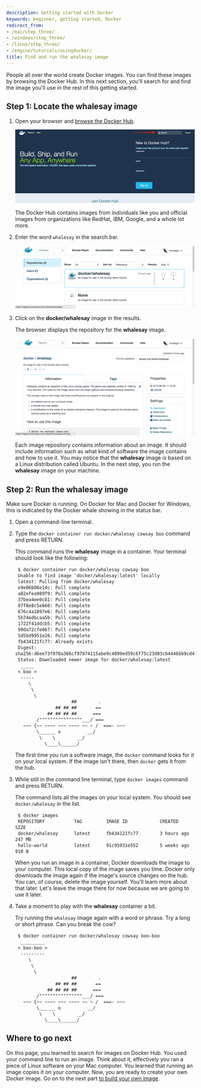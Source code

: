 ```yaml
---
description: Getting started with Docker
keywords: beginner, getting started, Docker
redirect_from:
- /mac/step_three/
- /windows/step_three/
- /linux/step_three/
- /engine/tutorials/usingdocker/
title: Find and run the whalesay image
---
```


People all over the world create Docker images. You can find these images by
browsing the Docker Hub. In this next section, you'll search for and find the
image you'll use in the rest of this getting started.

## Step 1: Locate the whalesay image

1. Open your browser and [browse the Docker Hub](https://hub.docker.com/?utm_source=getting_started_guide&utm_medium=embedded_MacOSX&utm_campaign=find_whalesay).

    ![Browse Docker Hub](tutimg/browse_and_search.png)

	The Docker Hub contains images from individuals like you and official images
	from organizations like RedHat, IBM, Google, and a whole lot more.

2. Enter the word `whalesay` in the search bar.

    ![Browse Docker Hub](tutimg/image_found.png)

3. Click on the **docker/whalesay** image in the results.

    The browser displays the repository for the **whalesay** image.

    ![Browse Docker Hub](tutimg/whale_repo.png)

	  Each image repository contains information about an image. It should
    include information such as what kind of software the image contains and
    how to use it. You may notice that the **whalesay** image is based on a
    Linux distribution called Ubuntu. In the next step, you run the **whalesay** image on your machine.

## Step 2: Run the whalesay image

Make sure Docker is running. On Docker for Mac and Docker for Windows, this is indicated by the Docker whale showing in the status bar.

1. Open a command-line terminal.

2. Type the `docker container run docker/whalesay cowsay boo` command and press RETURN.

    This command runs the **whalesay** image in a container. Your terminal should look like the following:

        $ docker container run docker/whalesay cowsay boo
        Unable to find image 'docker/whalesay:latest' locally
        latest: Pulling from docker/whalesay
        e9e06b06e14c: Pull complete
        a82efea989f9: Pull complete
        37bea4ee0c81: Pull complete
        07f8e8c5e660: Pull complete
        676c4a1897e6: Pull complete
        5b74edbcaa5b: Pull complete
        1722f41ddcb5: Pull complete
        99da72cfe067: Pull complete
        5d5bd9951e26: Pull complete
        fb434121fc77: Already exists
        Digest: sha256:d6ee73f978a366cf97974115abe9c4099ed59c6f75c23d03c64446bb9cd49163
        Status: Downloaded newer image for docker/whalesay:latest
         _____
        < boo >
         -----
            \
             \
              \
                            ##        .
                      ## ## ##       ==
                   ## ## ## ##      ===
               /""""""""""""""""___/ ===
          ~~~ {~~ ~~~~ ~~~ ~~~~ ~~ ~ /  ===- ~~~
               \______ o          __/
                \    \        __/
                  \____\______/

	The first time you run a software image, the `docker` command looks for it
	on your local system. If the image isn't there, then `docker` gets it from
	the hub.

5. While still in the command line terminal, type `docker images` command and press RETURN.

    The command lists all the images on your local system. You should see
    `docker/whalesay` in the list.

        $ docker images
        REPOSITORY           TAG         IMAGE ID            CREATED            SIZE
        docker/whalesay      latest      fb434121fc77        3 hours ago        247 MB
        hello-world          latest      91c95931e552        5 weeks ago        910 B

    When you run an image in a container, Docker downloads the image to your
    computer. This local copy of the image saves you time.  Docker only
    downloads the image again if the image's source changes on the hub.  You
    can, of course, delete the image yourself. You'll learn more about that
    later. Let's leave the image there for now because we are going to use it
    later.

6. Take a moment to play with the **whalesay** container a bit.

    Try running the `whalesay` image again with a word or phrase. Try a long or
    short phrase.  Can you break the cow?

        $ docker container run docker/whalesay cowsay boo-boo
         _________
        < boo-boo >
         ---------
            \
             \
              \
                            ##        .
                      ## ## ##       ==
                   ## ## ## ##      ===
               /""""""""""""""""___/ ===
          ~~~ {~~ ~~~~ ~~~ ~~~~ ~~ ~ /  ===- ~~~
               \______ o          __/
                \    \        __/
                  \____\______/

## Where to go next

On this page, you learned to search for images on Docker Hub. You used your
command line to run an image. Think about it, effectively you ran a piece of
Linux software on your Mac computer.  You learned that running an image copies
it on your computer.  Now, you are ready to create your own Docker image.
Go on to the next part [to build your own image](step_four.md).


&nbsp;
